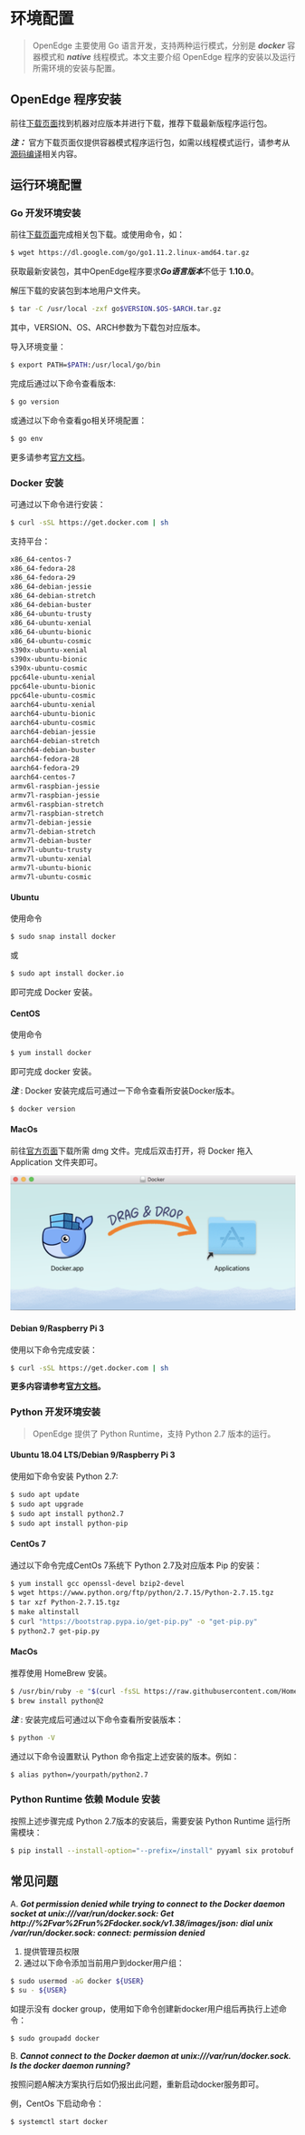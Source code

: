 # 环境配置

> OpenEdge 主要使用 Go 语言开发，支持两种运行模式，分别是 ***docker*** 容器模式和 ***native*** 线程模式。本文主要介绍 OpenEdge 程序的安装以及运行所需环境的安装与配置。

## OpenEdge 程序安装

前往[下载页面](https://github.com/baidu/openedge/releases)找到机器对应版本并进行下载，推荐下载最新版程序运行包。

***注：*** 官方下载页面仅提供容器模式程序运行包，如需以线程模式运行，请参考从[源码编译](./Source.md)相关内容。

## 运行环境配置

### Go 开发环境安装

前往[下载页面](https://golang.org/dl/)完成相关包下载。或使用命令，如：

```sh
$ wget https://dl.google.com/go/go1.11.2.linux-amd64.tar.gz
```
获取最新安装包，其中OpenEdge程序要求***Go语言版本***不低于 **1.10.0**。

解压下载的安装包到本地用户文件夹。

```sh
$ tar -C /usr/local -zxf go$VERSION.$OS-$ARCH.tar.gz
```

其中，VERSION、OS、ARCH参数为下载包对应版本。

导入环境变量：

```sh
$ export PATH=$PATH:/usr/local/go/bin
```

完成后通过以下命令查看版本:

```sh
$ go version
```

或通过以下命令查看go相关环境配置：

```sh
$ go env
```

更多请参考[官方文档](https://golang.org/doc/install)。

### Docker 安装

可通过以下命令进行安装：

```sh
$ curl -sSL https://get.docker.com | sh
```

支持平台：

```
x86_64-centos-7
x86_64-fedora-28
x86_64-fedora-29
x86_64-debian-jessie
x86_64-debian-stretch
x86_64-debian-buster
x86_64-ubuntu-trusty
x86_64-ubuntu-xenial
x86_64-ubuntu-bionic
x86_64-ubuntu-cosmic
s390x-ubuntu-xenial
s390x-ubuntu-bionic
s390x-ubuntu-cosmic
ppc64le-ubuntu-xenial
ppc64le-ubuntu-bionic
ppc64le-ubuntu-cosmic
aarch64-ubuntu-xenial
aarch64-ubuntu-bionic
aarch64-ubuntu-cosmic
aarch64-debian-jessie
aarch64-debian-stretch
aarch64-debian-buster
aarch64-fedora-28
aarch64-fedora-29
aarch64-centos-7
armv6l-raspbian-jessie
armv7l-raspbian-jessie
armv6l-raspbian-stretch
armv7l-raspbian-stretch
armv7l-debian-jessie
armv7l-debian-stretch
armv7l-debian-buster
armv7l-ubuntu-trusty
armv7l-ubuntu-xenial
armv7l-ubuntu-bionic
armv7l-ubuntu-cosmic
```

#### Ubuntu

使用命令

```sh
$ sudo snap install docker
```

或

```sh
$ sudo apt install docker.io
```

即可完成 Docker 安装。

#### CentOS

使用命令

```sh
$ yum install docker
```

即可完成 docker 安装。

***注*** : Docker 安装完成后可通过一下命令查看所安装Docker版本。

```sh
$ docker version
```

#### MacOs

前往[官方页面](https://hub.docker.com/editions/community/docker-ce-desktop-mac)下载所需 dmg 文件。完成后双击打开，将 Docker 拖入 Application 文件夹即可。

![Install On Mac](../images/install/docker_install_on_mac.png)

#### Debian 9/Raspberry Pi 3

使用以下命令完成安装：

```sh
$ curl -sSL https://get.docker.com | sh
```

**更多内容请参考[官方文档](https://docs.docker.com/install/)。**

### Python 开发环境安装

> OpenEdge 提供了 Python Runtime，支持 Python 2.7 版本的运行。

#### Ubuntu 18.04 LTS/Debian 9/Raspberry Pi 3

使用如下命令安装 Python 2.7:

```sh
$ sudo apt update
$ sudo apt upgrade
$ sudo apt install python2.7
$ sudo apt install python-pip
```

#### CentOs 7

通过以下命令完成CentOs 7系统下 Python 2.7及对应版本 Pip 的安装：

```sh
$ yum install gcc openssl-devel bzip2-devel
$ wget https://www.python.org/ftp/python/2.7.15/Python-2.7.15.tgz
$ tar xzf Python-2.7.15.tgz
$ make altinstall
$ curl "https://bootstrap.pypa.io/get-pip.py" -o "get-pip.py"
$ python2.7 get-pip.py
```

#### MacOs

推荐使用 HomeBrew 安装。

```sh
$ /usr/bin/ruby -e "$(curl -fsSL https://raw.githubusercontent.com/Homebrew/install/master/install)"
$ brew install python@2
```

***注*** : 安装完成后可通过以下命令查看所安装版本：

```sh
$ python -V
```

通过以下命令设置默认 Python 命令指定上述安装的版本。例如：

```sh
$ alias python=/yourpath/python2.7
```

### Python Runtime 依赖 Module 安装

按照上述步骤完成 Python 2.7版本的安装后，需要安装 Python Runtime 运行所需模块：

```sh
$ pip install --install-option="--prefix=/install" pyyaml six protobuf futures enum34 grpcio==1.15.0
```

## 常见问题

A. ***Got permission denied while trying to connect to the Docker daemon socket at unix:///var/run/docker.sock: Get http://%2Fvar%2Frun%2Fdocker.sock/v1.38/images/json: dial unix /var/run/docker.sock: connect: permission denied***

1. 提供管理员权限
2. 通过以下命令添加当前用户到docker用户组：

```sh
$ sudo usermod -aG docker ${USER}
$ su - ${USER}
``` 

如提示没有 docker group，使用如下命令创建新docker用户组后再执行上述命令：

```sh
$ sudo groupadd docker
```

B. ***Cannot connect to the Docker daemon at unix:///var/run/docker.sock. Is the docker daemon running?***

按照问题A解决方案执行后如仍报出此问题，重新启动docker服务即可。

例，CentOs 下启动命令：

```sh
$ systemctl start docker
```



